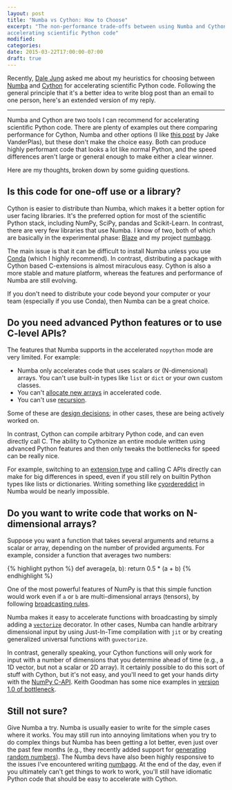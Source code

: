 ```yaml
---
layout: post
title: "Numba vs Cython: How to Choose"
excerpt: "The non-performance trade-offs between using Numba and Cython for
accelerating scientific Python code"
modified:
categories:
date: 2015-03-22T17:00:00-07:00
draft: true
---
```


Recently, [Dale Jung](http://dalejung.com) asked me about my heuristics for
choosing between [Numba](http://numba.pydata.org/) and
[Cython](http://cython.org/) for accelerating scientific Python code. Following
the general principle that it's a better idea to write blog post than an email
to one person, here's an extended version of my reply.

<hr />

Numba and Cython are two tools I can recommend for accelerating scientific
Python code. There are plenty of examples out there comparing performance for
Cython, Numba and other options (I like
[this post](https://jakevdp.github.io/blog/2013/06/15/numba-vs-cython-take-2/)
by Jake VanderPlas), but these don't make the choice easy. Both can produce
highly performant code that looks a lot like normal Python, and the speed
differences aren't large or general enough to make either a clear winner.

Here are my thoughts, broken down by some guiding questions.

## Is this code for one-off use or a library?

Cython is easier to distribute than Numba, which makes it a better option for
user facing libraries. It's the preferred option for most of the scientific
Python stack, including NumPy, SciPy, pandas and Scikit-Learn. In contrast,
there are very few libraries that use Numba. I know of two, both of which are
basically in the experimental phase:
[Blaze](https://github.com/continuumio/blaze) and my project
[numbagg](https://github.com/shoyer/numbagg).

The main issue is that it can be difficult to install Numba unless you use
[Conda](http://conda.pydata.org/) (which I highly recommend). In contrast,
distributing a package with Cython based C-extensions is almost miraculous
easy. Cython is also a more stable and mature platform, whereas the features
and performance of Numba are still evolving.

If you don't need to distribute your code beyond your computer or your team
(especially if you use Conda), then Numba can be a great choice.

## Do you need advanced Python features or to use C-level APIs?

The features that Numba supports in the accelerated `nopython` mode are very
limited. For example:

- Numba only accelerates code that uses scalars or (N-dimensional) arrays. You
  can't use built-in types like `list` or `dict` or your own custom classes.
- You can't [allocate new arrays](https://github.com/numba/numba/pull/719) in
  accelerated code.
- You can't use [recursion](https://github.com/numba/numba/pull/719).

Some of these are [design decisions](http://numba.pydata.org/numba-doc/0.17.0/user/troubleshoot.html); in other cases, these are being actively worked on.

In contrast, Cython can compile arbitrary Python code, and can even directly
call C. The ability to Cythonize an entire module written using advanced Python
features and then only tweaks the bottlenecks for speed can be really nice.

For example, switching to an
[extension type](http://docs.cython.org/src/userguide/extension_types.html) and
calling C APIs directly can make for big differences in speed, even if you
still rely on builtin Python types like lists or dictionaries. Writing
something like [cyordereddict](https://github.com/shoyer/cyordereddict) in
Numba would be nearly impossible.

## Do you want to write code that works on N-dimensional arrays?

Suppose you want a function that takes several arguments and returns a scalar
or array, depending on the number of provided arguments. For example,
consider a function that averages two numbers:

{% highlight python %}
def average(a, b):
    return 0.5 * (a + b)
{% endhighlight %}

One of the most powerful features of NumPy is that this simple function would
work even if `a` or `b` are multi-dimensional arrays (tensors), by following
[broadcasting rules](http://docs.scipy.org/doc/numpy/user/basics.broadcasting.html).

Numba makes it easy to accelerate functions with broadcasting by simply adding
a [`vectorize`](http://numba.pydata.org/numba-doc/0.17.0/user/vectorize.html)
decorator. In other cases, Numba can handle arbitrary dimensional input by
using Just-In-Time compilation with `jit` or by creating generalized universal
functions with `guvectorize`.

In contrast, generally speaking, your Cython functions will only work for input
with a number of dimensions that you determine ahead of time (e.g., a 1D
vector, but not a scalar or 2D array).
It certainly possible to do this sort of stuff with Cython, but it's not
easy, and you'll need to get your hands dirty with the
[NumPy C-API](http://docs.scipy.org/doc/numpy/reference/c-api.html).
Keith Goodman has some nice examples in [version 1.0 of bottleneck](https://github.com/kwgoodman/bottleneck/issues/92).

## Still not sure?

Give Numba a try. Numba is usually easier to write for the simple cases where
it works. You may still run into annoying limitations when you try to do
complex things but Numba has been getting a lot better, even just over the past
few months (e.g., they recently added support for
[generating random numbers](https://github.com/numba/numba/pull/981)).
The Numba devs have also been highly responsive to the issues I've encountered
writing [numbagg](https://github.com/shoyer/numbagg). At the end of the day,
even if you ultimately can't get things to work to work, you'll still have
idiomatic Python code that should be easy to accelerate with Cython.
